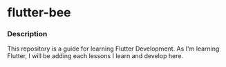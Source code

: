# flutter-bee

### Description
This repository is a guide for learning Flutter Development. 
As I'm learning Flutter, I will be adding each lessons I learn and develop here.
